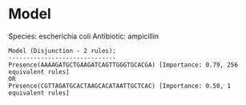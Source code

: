 
# Model

Species: escherichia coli
Antibiotic: ampicillin

```
Model (Disjunction - 2 rules):
------------------------------
Presence(AAAAGATGCTGAAGATCAGTTGGGTGCACGA) [Importance: 0.79, 256 equivalent rules]
OR
Presence(CGTTAGATGCACTAAGCACATAATTGCTCAC) [Importance: 0.50, 1 equivalent rules]

```

